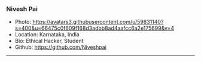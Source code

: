 ### Nivesh Pai
- Photo: https://avatars3.githubusercontent.com/u/59831140?s=400&u=66475c0f609f168d3adbb8ad4aafcc6a2e175699&v=4
- Location: Karnataka, India
- Bio: Ethical Hacker, Student
- Github: https://github.com/Niveshpai
***
